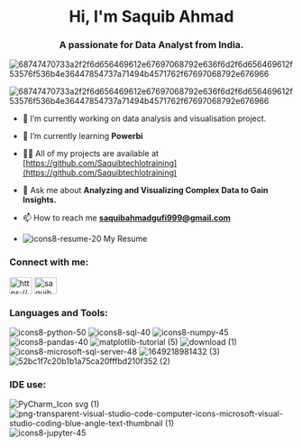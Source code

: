 <h1 align="center">Hi, I'm Saquib Ahmad</h1>
<h3 align="center">A passionate for Data Analyst from India.</h3>

![68747470733a2f2f6d656469612e67697068792e636f6d2f6d656469612f53576f536b4e36447854737a71494b4571762f67697068792e676966](https://github.com/Saquibtechlotraining/CREDIT_EDA_Loan_Analysis/assets/91885135/72d70c6a-5ff5-4fec-ac24-6edd8fa7014d)




![68747470733a2f2f6d656469612e67697068792e636f6d2f6d656469612f53576f536b4e36447854737a71494b4571762f67697068792e676966](https://github.com/Saquibtechlotraining/data/assets/91885135/55907517-d497-4e3a-b48d-12f413b05c5e)


- 🔭 I’m currently working on data analysis and visualisation project.

- 🌱 I’m currently learning **Powerbi**

- 👨‍💻 All of my projects are available at [https://github.com/Saquibtechlotraining](https://github.com/Saquibtechlotraining)

- 💬 Ask me about **Analyzing and Visualizing Complex Data to Gain Insights.**

- 📫 How to reach me **saquibahmadgufi999@gmail.com**

- ![icons8-resume-20](https://github.com/Saquibtechlotraining/CREDIT_EDA_Loan_Analysis/assets/91885135/4d177e02-83af-4193-903a-6748e90a1f31)     My Resume 

<h3 align="left">Connect with me:</h3>
<p align="left">
<a href="https://linkedin.com/in/https://www.linkedin.com/in/saquib-ahmad-4b62371b0/" target="blank"><img align="center" src="https://raw.githubusercontent.com/rahuldkjain/github-profile-readme-generator/master/src/images/icons/Social/linked-in-alt.svg" alt="https://www.linkedin.com/in/saquib-ahmad-4b62371b0/" height="30" width="40" /></a>
<a href="https://instagram.com/saquib281" target="blank"><img align="center" src="https://raw.githubusercontent.com/rahuldkjain/github-profile-readme-generator/master/src/images/icons/Social/instagram.svg" alt="saquib281" height="30" width="40" /></a>
</p>


<h3 align="left">Languages and Tools:</h3>

![icons8-python-50](https://github.com/Saquibtechlotraining/CREDIT_EDA_Loan_Analysis/assets/91885135/5f067c9c-e654-4ca3-b8e1-adc5bdbdc7d2)
![icons8-sql-40](https://github.com/Saquibtechlotraining/CREDIT_EDA_Loan_Analysis/assets/91885135/20981dad-ac72-4bbd-8729-ebfeb8675f74)
![icons8-numpy-45](https://github.com/Saquibtechlotraining/CREDIT_EDA_Loan_Analysis/assets/91885135/2818b7f4-fa14-4d63-880e-eb7361dd6132)
![icons8-pandas-40](https://github.com/Saquibtechlotraining/CREDIT_EDA_Loan_Analysis/assets/91885135/489bc597-0761-4945-8613-6e843dc1b37a)
![matplotlib-tutorial (5)](https://github.com/Saquibtechlotraining/CREDIT_EDA_Loan_Analysis/assets/91885135/8bf0f246-6c8b-407b-8843-183a6a35a607)
![download (1)](https://github.com/Saquibtechlotraining/CREDIT_EDA_Loan_Analysis/assets/91885135/eb3ea022-7da8-4c74-b8d2-8e380647a9a8)
![icons8-microsoft-sql-server-48](https://github.com/Saquibtechlotraining/CREDIT_EDA_Loan_Analysis/assets/91885135/601b527b-1158-4b4a-b693-45a6e631ad6b)
![1649218981432 (3)](https://github.com/Saquibtechlotraining/CREDIT_EDA_Loan_Analysis/assets/91885135/fcda09b3-52bb-4140-bd91-2a1ca3bfefba)
![52bc1f7c20b1b1a75ca20fffbd210f352 (2)](https://github.com/Saquibtechlotraining/CREDIT_EDA_Loan_Analysis/assets/91885135/eabc368f-f0a1-4de0-812f-f4865fa36727)

<h3 align="left">IDE use:</h3>

![PyCharm_Icon svg (1)](https://github.com/Saquibtechlotraining/CREDIT_EDA_Loan_Analysis/assets/91885135/9aa0b8bf-aaf5-4fd3-bcf4-a972cb15fea4)
![png-transparent-visual-studio-code-computer-icons-microsoft-visual-studio-coding-blue-angle-text-thumbnail (1)](https://github.com/Saquibtechlotraining/CREDIT_EDA_Loan_Analysis/assets/91885135/f95afcc5-2b77-45c8-bf78-fb7446c3a3d7)
![icons8-jupyter-45](https://github.com/Saquibtechlotraining/CREDIT_EDA_Loan_Analysis/assets/91885135/939b06db-7cb6-4c65-8368-27b9cdbe5d86)






















